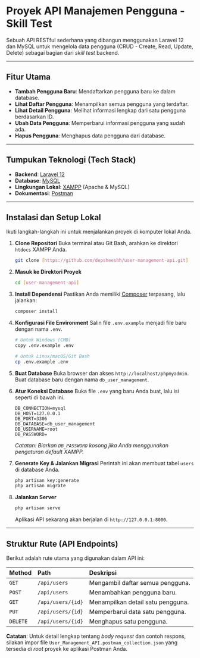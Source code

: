 # Proyek API Manajemen Pengguna - Skill Test

Sebuah API RESTful sederhana yang dibangun menggunakan Laravel 12 dan MySQL untuk mengelola data pengguna (CRUD - Create, Read, Update, Delete) sebagai bagian dari *skill test* backend.

-----

## Fitur Utama

  - **Tambah Pengguna Baru**: Mendaftarkan pengguna baru ke dalam database.
  - **Lihat Daftar Pengguna**: Menampilkan semua pengguna yang terdaftar.
  - **Lihat Detail Pengguna**: Melihat informasi lengkap dari satu pengguna berdasarkan ID.
  - **Ubah Data Pengguna**: Memperbarui informasi pengguna yang sudah ada.
  - **Hapus Pengguna**: Menghapus data pengguna dari database.

-----

## Tumpukan Teknologi (Tech Stack)

  - **Backend**: [Laravel 12](https://laravel.com/)
  - **Database**: [MySQL](https://www.mysql.com/)
  - **Lingkungan Lokal**: [XAMPP](https://www.apachefriends.org/) (Apache & MySQL)
  - **Dokumentasi**: [Postman](https://www.postman.com/)

-----

## Instalasi dan Setup Lokal

Ikuti langkah-langkah ini untuk menjalankan proyek di komputer lokal Anda.

1.  **Clone Repositori**
    Buka terminal atau Git Bash, arahkan ke direktori `htdocs` XAMPP Anda.

    ```bash
    git clone [https://github.com/depsheeshh/user-management-api.git]
    ```

2.  **Masuk ke Direktori Proyek**

    ```bash
    cd [user-management-api]
    ```

3.  **Install Dependensi**
    Pastikan Anda memiliki [Composer](https://getcomposer.org/) terpasang, lalu jalankan:

    ```bash
    composer install
    ```

4.  **Konfigurasi File Environment**
    Salin file `.env.example` menjadi file baru dengan nama `.env`.

    ```bash
    # Untuk Windows (CMD)
    copy .env.example .env

    # Untuk Linux/macOS/Git Bash
    cp .env.example .env
    ```

5.  **Buat Database**
    Buka browser dan akses `http://localhost/phpmyadmin`. Buat database baru dengan nama `db_user_management`.

6.  **Atur Koneksi Database**
    Buka file `.env` yang baru Anda buat, lalu isi seperti di bawah ini.

    ```env
    DB_CONNECTION=mysql
    DB_HOST=127.0.0.1
    DB_PORT=3306
    DB_DATABASE=db_user_management
    DB_USERNAME=root
    DB_PASSWORD=
    ```

    *Catatan: Biarkan `DB_PASSWORD` kosong jika Anda menggunakan pengaturan default XAMPP.*

7.  **Generate Key & Jalankan Migrasi**
    Perintah ini akan membuat tabel `users` di database Anda.

    ```bash
    php artisan key:generate
    php artisan migrate
    ```

8.  **Jalankan Server**

    ```bash
    php artisan serve
    ```

    Aplikasi API sekarang akan berjalan di `http://127.0.0.1:8000`.

-----

## Struktur Rute (API Endpoints)

Berikut adalah rute utama yang digunakan dalam API ini:

| Method | Path                  | Deskripsi                               |
| :----- | :-------------------- | :-------------------------------------- |
| `GET`  | `/api/users`          | Mengambil daftar semua pengguna.        |
| `POST` | `/api/users`          | Menambahkan pengguna baru.              |
| `GET`  | `/api/users/{id}`     | Menampilkan detail satu pengguna.       |
| `PUT`  | `/api/users/{id}`     | Memperbarui data satu pengguna.         |
| `DELETE`| `/api/users/{id}`    | Menghapus satu pengguna.                |

**Catatan**: Untuk detail lengkap tentang *body request* dan contoh respons, silakan impor file `User_Management_API.postman_collection.json` yang tersedia di *root* proyek ke aplikasi Postman Anda.
